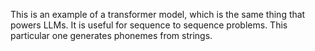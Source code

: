 This is an example of a transformer model, which is the same thing that powers LLMs. It is useful for sequence to sequence problems. This particular one generates phonemes from strings.
